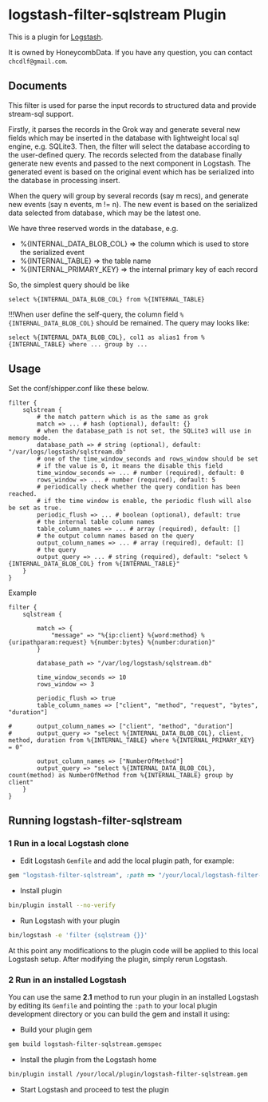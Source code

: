 # logstash-filter-sqlstream Plugin

This is a plugin for [Logstash](https://github.com/elastic/logstash).

It is owned by HoneycombData. If you have any question, you can contact `chcdlf@gmail.com`.

## Documents

This filter is used for parse the input records to structured data and provide stream-sql support.

Firstly, it parses the records in the Grok way and generate several new fields which may be inserted in the database with lightweight local sql engine, e.g. SQLite3.
Then, the filter will select the database according to the user-defined query.
The records selected from the database finally generate new events and passed to the next component in Logstash.
The generated event is based on the original event which has be serialized into the database in processing insert.

When the query will group by several records (say m recs), and generate new events (say n events, m != n).
The new event is based on the serialized data selected from database, which may be the latest one.

We have three reserved words in the database, e.g.

* %{INTERNAL_DATA_BLOB_COL} => the column which is used to store the serialized event
* %{INTERNAL_TABLE} => the table name
* %{INTERNAL_PRIMARY_KEY} => the internal primary key of each record

So, the simplest query should be like

    select %{INTERNAL_DATA_BLOB_COL} from %{INTERNAL_TABLE}

!!!When user define the self-query, the column field `%{INTERNAL_DATA_BLOB_COL}` should be remained. The query may looks like:

    select %{INTERNAL_DATA_BLOB_COL}, col1 as alias1 from %{INTERNAL_TABLE} where ... group by ...

## Usage

Set the conf/shipper.conf like these below.

```
filter {
    sqlstream {
        # the match pattern which is as the same as grok
        match => ... # hash (optional), default: {}
        # when the database_path is not set, the SQLite3 will use in memory mode.
        database_path => # string (optional), default: "/var/logs/logstash/sqlstream.db"
        # one of the time_window_seconds and rows_window should be set
        # if the value is 0, it means the disable this field
        time_window_seconds => ... # number (required), default: 0
        rows_window => ... # number (required), default: 5
        # periodically check whether the query condition has been reached.
        # if the time window is enable, the periodic flush will also be set as true.
        periodic_flush => ... # boolean (optional), default: true
        # the internal table column names
        table_column_names => ... # array (required), default: []
        # the output column names based on the query
        output_column_names => ... # array (required), default: []
        # the query
        output_query => ... # string (required), default: "select %{INTERNAL_DATA_BLOB_COL} from %{INTERNAL_TABLE}"
    }
}
```

Example

```
filter {
    sqlstream {

        match => {
            "message" => "%{ip:client} %{word:method} %{uripathparam:request} %{number:bytes} %{number:duration}"
        }

        database_path => "/var/log/logstash/sqlstream.db"

        time_window_seconds => 10
        rows_window => 3

        periodic_flush => true
        table_column_names => ["client", "method", "request", "bytes", "duration"]

#       output_column_names => ["client", "method", "duration"]
#       output_query => "select %{INTERNAL_DATA_BLOB_COL}, client, method, duration from %{INTERNAL_TABLE} where %{INTERNAL_PRIMARY_KEY} = 0"

        output_column_names => ["NumberOfMethod"]
        output_query => "select %{INTERNAL_DATA_BLOB_COL}, count(method) as NumberOfMethod from %{INTERNAL_TABLE} group by client"
    }
}
```

## Running logstash-filter-sqlstream

### 1 Run in a local Logstash clone

- Edit Logstash `Gemfile` and add the local plugin path, for example:
```ruby
gem "logstash-filter-sqlstream", :path => "/your/local/logstash-filter-sqlstream"
```
- Install plugin
```sh
bin/plugin install --no-verify
```
- Run Logstash with your plugin
```sh
bin/logstash -e 'filter {sqlstream {}}'
```
At this point any modifications to the plugin code will be applied to this local Logstash setup. After modifying the plugin, simply rerun Logstash.

### 2 Run in an installed Logstash

You can use the same **2.1** method to run your plugin in an installed Logstash by editing its `Gemfile` and pointing the `:path` to your local plugin development directory or you can build the gem and install it using:

- Build your plugin gem
```sh
gem build logstash-filter-sqlstream.gemspec
```
- Install the plugin from the Logstash home
```sh
bin/plugin install /your/local/plugin/logstash-filter-sqlstream.gem
```
- Start Logstash and proceed to test the plugin

